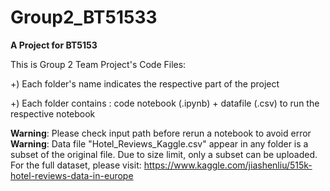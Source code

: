 # Group2_BT51533
**A Project for BT5153**

This is Group 2 Team Project's Code Files:

+) Each folder's name indicates the respective part of the project

+) Each folder contains : code notebook (.ipynb) + datafile (.csv) to run the respective notebook

**Warning**: Please check input path before rerun a notebook to avoid error
**Warning**: Data file "Hotel_Reviews_Kaggle.csv" appear in any folder is a subset of the original file. Due to size limit, only a subset can be uploaded. For the full dataset, please visit: https://www.kaggle.com/jiashenliu/515k-hotel-reviews-data-in-europe
